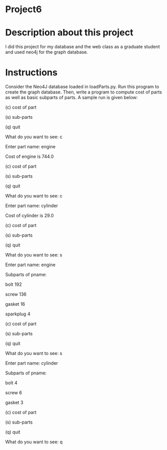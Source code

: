 # Project6

# Description about this project 

I did this project for my database and the web class as a graduate student and used neo4j for the graph database.

# Instructions

Consider the Neo4J database loaded in loadParts.py. Run this program to create the graph database. Then, write a program to compute cost of parts as well as basic subparts of parts. A sample run is given below:


(c) cost of part

(s) sub-parts

(q) quit

What do you want to see: c

Enter part name: engine

Cost of engine is 744.0


(c) cost of part

(s) sub-parts

(q) quit


What do you want to see: c

Enter part name: cylinder

Cost of cylinder is 29.0


(c) cost of part

(s) sub-parts

(q) quit


What do you want to see: s

Enter part name: engine

Subparts of pname: 


bolt 192

screw 136

gasket 16

sparkplug 4



(c) cost of part

(s) sub-parts

(q) quit


What do you want to see: s

Enter part name: cylinder

Subparts of pname: 


bolt 4

screw 6

gasket 3


(c) cost of part

(s) sub-parts

(q) quit


What do you want to see: q
